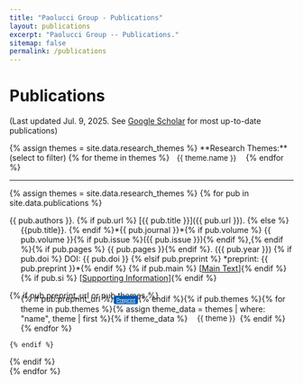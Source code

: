 ```yaml
---
title: "Paolucci Group - Publications"
layout: publications
excerpt: "Paolucci Group -- Publications."
sitemap: false
permalink: /publications
---
```

<!-- Custom CSS -->
<style>
  .hanging-indent {
    margin-left: 20px;
    text-indent: -20px;
  }
  .btn-xs {
    padding: 2px 5px;
    font-size: 9px;
    line-height: 1.5;
    border-radius: 3px;
    border: none;
    box-shadow: none;
    background-color: #0059b3; /* Bootstrap primary color */
    color: white;
  }
  .btn-xs:hover, .btn-xs:focus, .btn-xs:active {
    background-color: #011f4b; /* Darker shade of primary color */
    box-shadow: none;
  }
  .badge-pill-custom {
      margin-left: 5px;
      border-radius: 10rem;
      padding: 0.18em 0.6em;
      font-size: 13px;
  }
  .filter-button {
      margin-right: 5px;
      cursor: pointer;
  }
</style>

<!-- START OF PAGE -->
# Publications

(Last updated Jul. 9, 2025. See [Google Scholar](https://scholar.google.com/citations?hl=en&user=2gZgq68AAAAJ&view_op=list_works&sortby=pubdate) for most up-to-date publications)

<!-- Display all possible research themes as filter buttons -->
<p>
  {% assign themes = site.data.research_themes %}
  **Research Themes:** (select to filter)
  {% for theme in themes %}<span class="badge badge-pill badge-pill-custom filter-button" data-theme="{{ theme.name }}" data-color="{{ theme.color }}" data-darker-color="{{ theme.darker_color }}" style="background-color: {{ theme.color }}">{{ theme.name }}</span>
  {% endfor %}
</p>

---

<!-- Display all publications -->
{% assign themes = site.data.research_themes %}
{% for pub in site.data.publications %}
<!-- Citations -->
<div class="publication-item" data-themes="{{ pub.themes | join: ',' }}">
  <p class="hanging-indent">
    {{ pub.authors }}.
    {% if pub.url %} [{{ pub.title }}]({{ pub.url }}). {% else %} {{pub.title}}. {% endif %}*{{ pub.journal }}*{% if pub.volume %} {{ pub.volume }}{% if pub.issue %}({{ pub.issue }}){% endif %},{% endif %}{% if pub.pages %} {{ pub.pages }}{% endif %}. ({{ pub.year }})
    {% if pub.doi %} DOI: {{ pub.doi }} {% elsif pub.preprint %} *preprint: {{ pub.preprint }}*{% endif %}
      {% if pub.main %} [<a href="{{ pub.main }}">Main Text</a>]{% endif %} {% if pub.si %} [<a href="{{ pub.si }}">Supporting Information</a>]{% endif %}
  </p>
  <!-- Buttons and tags -->
  {% if pub.preprint_url or pub.themes %}
  <p style="margin-left: 20px; margin-top: -11px">
    {% if pub.preprint_url %}<a href="{{ pub.preprint_url }}" class="btn btn-xs btn-primary">Preprint</a>{% endif %}{% if pub.themes %}{% for theme in pub.themes %}{% assign theme_data = themes | where: "name", theme | first %}{% if theme_data %} <span class="badge badge-pill badge-pill-custom" style="background-color: {{ theme_data.color }}">{{ theme }}</span>{% endif %}{% endfor %}

    {% endif %}
  </p>
  {% endif %}
</div>
{% endfor %}

<!-- JavaScript for filtering publications -->
<script>
  document.addEventListener("DOMContentLoaded", function() {
    const filterButtons = document.querySelectorAll('.filter-button');
    const publicationItems = document.querySelectorAll('.publication-item');

    filterButtons.forEach(button => {
      const originalColor = button.getAttribute('data-color');
      const darkerColor = button.getAttribute('data-darker-color');

      // Log the colors to the console to verify correct retrieval
      console.log('Original Color:', originalColor);
      console.log('Darker Color:', darkerColor);

      button.addEventListener('click', function() {
        this.classList.toggle('active');
        if (this.classList.contains('active')) {
          this.style.backgroundColor = darkerColor;
        } else {
          this.style.backgroundColor = originalColor;
        }
        filterPublications();
      });
    });

    function filterPublications() {
      const activeThemes = Array.from(filterButtons)
                                .filter(btn => btn.classList.contains('active'))
                                .map(btn => btn.getAttribute('data-theme'));

      publicationItems.forEach(item => {
        const itemThemes = item.getAttribute('data-themes').split(',');

        if (activeThemes.length === 0 || activeThemes.every(theme => itemThemes.includes(theme))) {
          item.style.display = 'block';
        } else {
          item.style.display = 'none';
        }
      });
    }
  });
</script>

